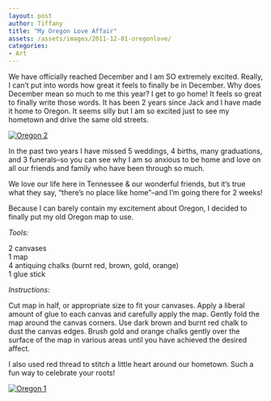 ```yaml
---
layout: post
author: Tiffany
title: "My Oregon Love Affair"
assets: /assets/images/2011-12-01-oregonlove/
categories: 
- Art
---
```


We have officially reached December and I am SO extremely excited. Really, I can’t put into words how great it feels to finally be in December. Why does December mean so much to me this year? I get to go home! It feels so great to finally write those words. It has been 2 years since Jack and I have made it home to Oregon. It seems silly but I am so excited just to see my hometown and drive the same old streets.

[![](jekyll_uploads/2011/12/rice-salad-and-Oregon-016-325x215.jpg "Oregon 2")](http://www.sweetpeonies.com/2011/12/oregonlove/rice-salad-and-oregon-016/)

In the past two years I have missed 5 weddings, 4 births, many graduations, and 3 funerals–so you can see why I am so anxious to be home and love on all our friends and family who have been through so much.

We love our life here in Tennessee & our wonderful friends, but it’s true what they say, “there’s no place like home”–and I’m going there for 2 weeks!

<nbsp>  
<nbsp>  
Because I can barely contain my excitement about Oregon, I decided to finally put my old Oregon map to use.</nbsp></nbsp>

_Tools:_

2 canvases  
1 map  
4 antiquing chalks (burnt red, brown, gold, orange)  
1 glue stick

_Instructions:_

Cut map in half, or appropriate size to fit your canvases. Apply a liberal amount of glue to each canvas and carefully apply the map. Gently fold the map around the canvas corners. Use dark brown and burnt red chalk to dust the canvas edges. Brush gold and orange chalks gently over the surface of the map in various areas until you have achieved the desired affect.

I also used red thread to stitch a little heart around our hometown. Such a fun way to celebrate your roots!

[![](jekyll_uploads/2011/12/rice-salad-and-Oregon-022-575x362.jpg "Oregon 1")](http://www.sweetpeonies.com/2011/12/oregonlove/rice-salad-and-oregon-022/)